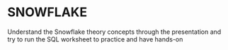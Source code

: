# SNOWFLAKE
Understand the Snowflake theory concepts through the presentation and try to run the SQL worksheet to practice and have hands-on
